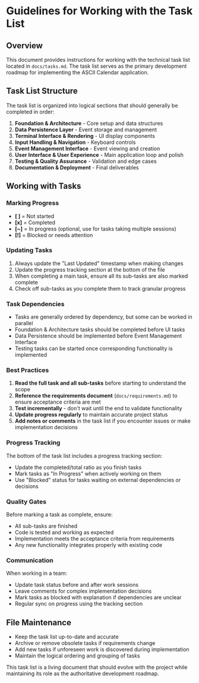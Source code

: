 # Guidelines for Working with the Task List

## Overview
This document provides instructions for working with the technical task list located in `docs/tasks.md`. The task list serves as the primary development roadmap for implementing the ASCII Calendar application.

## Task List Structure
The task list is organized into logical sections that should generally be completed in order:
1. **Foundation & Architecture** - Core setup and data structures
2. **Data Persistence Layer** - Event storage and management
3. **Terminal Interface & Rendering** - UI display components
4. **Input Handling & Navigation** - Keyboard controls
5. **Event Management Interface** - Event viewing and creation
6. **User Interface & User Experience** - Main application loop and polish
7. **Testing & Quality Assurance** - Validation and edge cases
8. **Documentation & Deployment** - Final deliverables

## Working with Tasks

### Marking Progress
- **[ ]** = Not started
- **[x]** = Completed
- **[~]** = In progress (optional, use for tasks taking multiple sessions)
- **[!]** = Blocked or needs attention

### Updating Tasks
1. Always update the "Last Updated" timestamp when making changes
2. Update the progress tracking section at the bottom of the file
3. When completing a main task, ensure all its sub-tasks are also marked complete
4. Check off sub-tasks as you complete them to track granular progress

### Task Dependencies
- Tasks are generally ordered by dependency, but some can be worked in parallel
- Foundation & Architecture tasks should be completed before UI tasks
- Data Persistence should be implemented before Event Management Interface
- Testing tasks can be started once corresponding functionality is implemented

### Best Practices
1. **Read the full task and all sub-tasks** before starting to understand the scope
2. **Reference the requirements document** (`docs/requirements.md`) to ensure acceptance criteria are met
3. **Test incrementally** - don't wait until the end to validate functionality
4. **Update progress regularly** to maintain accurate project status
5. **Add notes or comments** in the task list if you encounter issues or make implementation decisions

### Progress Tracking
The bottom of the task list includes a progress tracking section:
- Update the completed/total ratio as you finish tasks
- Mark tasks as "In Progress" when actively working on them
- Use "Blocked" status for tasks waiting on external dependencies or decisions

### Quality Gates
Before marking a task as complete, ensure:
- All sub-tasks are finished
- Code is tested and working as expected
- Implementation meets the acceptance criteria from requirements
- Any new functionality integrates properly with existing code

### Communication
When working in a team:
- Update task status before and after work sessions
- Leave comments for complex implementation decisions
- Mark tasks as blocked with explanation if dependencies are unclear
- Regular sync on progress using the tracking section

## File Maintenance
- Keep the task list up-to-date and accurate
- Archive or remove obsolete tasks if requirements change
- Add new tasks if unforeseen work is discovered during implementation
- Maintain the logical ordering and grouping of tasks

This task list is a living document that should evolve with the project while maintaining its role as the authoritative development roadmap.